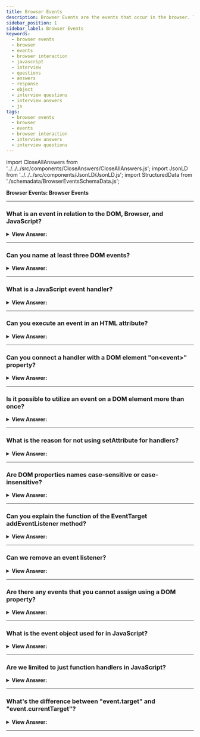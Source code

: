 ```yaml
---
title: Browser Events
description: Browser Events are the events that occur in the browser. They are used to interact with the browser. - JavaScript Interview Questions & Answers
sidebar_position: 1
sidebar_label: Browser Events
keywords:
  - browser events
  - browser
  - events
  - browser interaction
  - javascript
  - interview
  - questions
  - answers
  - response
  - object
  - interview questions
  - interview answers
  - js
tags:
  - browser events
  - browser
  - events
  - browser interaction
  - interview answers
  - interview questions
---
```


import CloseAllAnswers from '../../../src/components/CloseAnswers/CloseAllAnswers.js';
import JsonLD from '../../../src/components/JsonLD/JsonLD.js';
import StructuredData from './schemadata/BrowserEventsSchemaData.js';

<JsonLD data={StructuredData} />

<head>
  <title>Browser Events | JavaScript Frontend Phone Interview Answer</title>
</head>

**Browser Events: Browser Events**

<CloseAllAnswers />

---

### What is an event in relation to the DOM, Browser, and JavaScript?

<details>
  <summary><strong>View Answer:</strong></summary>
  <div>
  <div><strong>Interview Response:</strong> An event in relation to the DOM, browser, and JavaScript refers to an action or occurrence, such as a user interaction or system event, that can be detected, handled, and responded to by JavaScript code for dynamic web page interactions.
    </div><br />
  <div><strong className="codeExample">Code Example:</strong><br /><br />

  <div></div>

```html
<button id="myButton">Click Me</button>

<script>
  // Add event listener to the button
  var button = document.getElementById("myButton");
  button.addEventListener("click", handleClick);

  // Event handler function
  function handleClick(event) {
    console.log("Button clicked!");
    // Additional code logic here...
  }
</script>
```

In this example, we have an HTML button with the id "myButton". We use JavaScript to get a reference to the button using `document.getElementById()`. Then, we add an event listener to the button using `addEventListener()`. When the button is clicked, the `handleClick` function is called, which logs a message to the console. You can add additional code logic inside the event handler function to perform actions in response to the event.

  </div>
  </div>
</details>

---

### Can you name at least three DOM events?

<details>
  <summary><strong>View Answer:</strong></summary>
  <div>
  <div><strong>Interview Response:</strong> There are several DOM events, including mouse, keyboard, form element, document, and CSS events. The most common is mouse and keyboard events, like mouse `click` and keyboard `keydown` events.
    </div>
  </div>
</details>

---

### What is a JavaScript event handler?

<details>
  <summary><strong>View Answer:</strong></summary>
  <div>
  <div><strong>Interview Response:</strong> A JavaScript event handler is a function that is assigned to handle and respond to specific events triggered by user interactions or system events. It executes code in response to those events.
    </div><br />
  <div><strong className="codeExample">Code Example:</strong><br /><br />

  <div></div>

```html
<button id="myButton">Click Me</button>

<script>
  // Event handler function
  function handleClick(event) {
    console.log("Button clicked!");
    // Additional code logic here...
  }

  // Add event listener to the button
  var button = document.getElementById("myButton");
  button.addEventListener("click", handleClick);
</script>
```

In this example, we have a button with the id "myButton". The `handleClick` function is an event handler that is called when the button is clicked. It logs a message to the console. We then add an event listener to the button using `addEventListener()`, specifying the "click" event and the `handleClick` function as the event handler.

  </div>
  </div>
</details>

---

### Can you execute an event in an HTML attribute?

<details>
  <summary><strong>View Answer:</strong></summary>
  <div>
  <div><strong>Interview Response:</strong> Yes, you can execute an event in an HTML attribute using inline event handlers like `onclick`, `onmouseover`, etc., where you directly specify the JavaScript code to be executed when the event occurs.</div><br />
  <div><strong>Technical Response:</strong> You can set an event handler in HTML with an attribute named on&#8249;event&#8250;. The onevent handlers are properties on particular DOM elements to manage how that element reacts to events. Elements can be interactive (links, buttons, images, forms, and more.) or non-interactive (such as the base &#8249;body&#8250; element). The onevent handler usually gets named with the event it reacts to, like onclick, onkeypress, and onfocus. You can specify an on&#8249;…&#8250; event handler for a particular event (such as click) for a given object differently. An HTML attribute is not a convenient place to write tons of code. So, it gets recommended to us that we write an event handler. As we know, HTML attribute names are not case-sensitive, so ONCLICK works as well as onClick and onCLICK… But usually, attributes are lowercased: onclick.
  </div><br />
  <div><strong className="codeExample">Code Example:</strong> HTML Event Attribute onclick<br /><br />

  <div></div>

```js
<!-- alerts Click! in the browser -->
<input value="Click me" onclick="alert('Click!')" type="button">
```

  </div><br />
  <div><strong className="codeExample">Code Example:</strong> Event Handler (recommended)<br /><br />

  <div></div>

```html
<script>
  function countRabbits() {
    for (let i = 1; i <= 3; i++) {
      alert('Rabbit number ' + i);
    }
  }
</script>

<input type="button" onclick="countRabbits()" value="Count rabbits!" />
```

  </div>
  </div>
</details>

---

### Can you connect a handler with a DOM element "on&#60;event&#62;" property?

<details>
  <summary><strong>View Answer:</strong></summary>
  <div>
  <div><strong>Interview Response:</strong> Yes, we can assign a handler using a DOM property on&#8249;event&#8250;. If the handler is assigned using an HTML attribute, the browser reads it, creates a new function from the attribute content, and writes it to the DOM property. This action is similar to using a function as an event handler, but it’s less direct.
    </div><br />
  <div><strong className="codeExample">Code Example:</strong><br /><br />

  <div></div>

```html
<input id="elem" type="button" value="Click me" />
<script>
  elem.onclick = function () {
    alert('Thank you');
  };
</script>
```

  </div>
  </div>
</details>

---

### Is it possible to utilize an event on a DOM element more than once?

<details>
  <summary><strong>View Answer:</strong></summary>
  <div>
  <div><strong>Interview Response:</strong> No, a DOM element can only have one event listener of a particular event type attached to it at a time. Repeatedly adding an event listener of the same type will replace the previous one.
    </div><br />
  <div><strong className="codeExample">Code Example:</strong><br /><br />

  <div></div>

```html
<input type="button" id="elem" onclick="alert('Before')" value="Click me" />
<script>
  elem.onclick = function () {
    // overwrites the existing handler
    alert('After'); // only this After will be shown
  };
</script>
```

  </div>
  </div>
</details>

---

### What is the reason for not using setAttribute for handlers?

<details>
  <summary><strong>View Answer:</strong></summary>
  <div>
  <div><strong>Interview Response:</strong> Using setAttribute for event handlers is not recommended because it treats the handler code as a string, leading to potential security risks and limited functionality compared to directly assigning a function as an event handler.
    </div><br />
  <div><strong className="codeExample">Code Example:</strong> This will not work!<br /><br />

  <div></div>

```js
// a click on <body> will generate errors,
// because attributes are always strings, function becomes a string
document.body.setAttribute('onclick', function () {
  alert(1);
});
```

  </div>
  </div>
</details>

---

### Are DOM properties names case-sensitive or case-insensitive?

<details>
  <summary><strong>View Answer:</strong></summary>
  <div>
  <div><strong>Interview Response:</strong> DOM property names are case-sensitive in JavaScript, meaning that differences in letter case (uppercase vs. lowercase) are considered significant when accessing or setting property values on DOM elements. We should assign a handler to elem.onclick, not elem.ONCLICK.
    </div><br />
  <div><strong className="codeExample">Code Example:</strong> element.innerHTML<br /><br />

  <div></div>

```js
var element = document.createElement('div');
element.innerHTML = 'Hello, JavaScript!';

console.log(element.innerHTML); // Output: Hello, JavaScript!
console.log(element.innerhtml); // Output: undefined
```

  </div>
  </div>
</details>

---

### Can you explain the function of the EventTarget addEventListener method?

<details>
  <summary><strong>View Answer:</strong></summary>
  <div>
  <div><strong>Interview Response:</strong> The EventTarget method addEventListener(event, target, options) sets up a function call whenever the specified event is delivered to the target. Typical targets are Element, Document, and Window, but the target may be any object that supports events (such as XMLHttpRequest).
    </div><br />
  <div><strong className="codeExample">Syntax:</strong><br /><br />

  <div></div>

```js
target.addEventListener(event, handler [, options]);
target.addEventListener(event, handler [, useCapture]);
target.addEventListener(event, handler [, useCapture, wantsUntrusted
    // This API has not been standardized.
]); // Gecko/Mozilla only
```

  </div><br />
  <div><strong className="codeExample">Code Example:</strong><br /><br />

  <div></div>

```html
<input id="elem" type="button" value="Click me" />

<script>
  function handler1() {
    alert('Thanks!');
  }

  function handler2() {
    alert('Thanks again!');
  }

  elem.onclick = () => alert('Hello');
  elem.addEventListener('click', handler1); // Thanks!
  elem.addEventListener('click', handler2); // Thanks again!
</script>
```

  </div>
  </div>
</details>

---

### Can we remove an event listener?

<details>
  <summary><strong>View Answer:</strong></summary>
  <div>
  <div><strong>Interview Response:</strong> You can remove an event listener using the removeEventListener() method, providing the same parameters as when you added it with addEventListener().
    </div><br />
  <div><strong>Technical Response:</strong> To remove an event that gets added, use the removeEventListener(event, handler) function. We should pass the same function that we previously allocated to delete a handler. We cannot remove the function if it does not get stored in a variable. There are no techniques available for "reading back" handlers given by addEventListener.
    </div><br />
  <div><strong className="codeExample">Code Example:</strong><br /><br />

  <div></div>

```html
<script>
  function handler() {
    alert('Thanks!');
  }

  input.addEventListener('click', handler);
  // ....
  input.removeEventListener('click', handler);
</script>
```

  </div>
  </div>
</details>

---

### Are there any events that you cannot assign using a DOM property?

<details>
  <summary><strong>View Answer:</strong></summary>
  <div>
  <div><strong>Interview Response:</strong> Yes, there are events that a DOM property cannot assign. Only when using addEventListener. The DOMContentLoaded event, for example, is triggered when the page is loaded and the DOM gets created, and the addEventListener method is more adaptive in this case.
    </div><br />
  <div><strong className="codeExample">Code Example:</strong><br /><br />

  <div></div>

```js
// will never run
document.onDOMContentLoaded = function() {
  alert("DOM built");
};

// this way it works
document.addEventListener("DOMContentLoaded", function() {
  alert("DOM built");
});
```

  </div>
  </div>
</details>

---

### What is the event object used for in JavaScript?

<details>
  <summary><strong>View Answer:</strong></summary>
  <div>
  <div><strong>Interview Response:</strong> Web developers use the event object for various actions, including getting the event type, current target, and window relative coordinates of the current during point events. The event object can be called directly in HTML attributes or inside our scripts.
    </div><br />
  <div><strong className="codeExample">Code Example:</strong><br /><br />

  <div></div>

```html
<!-- event.type returns the type of event (onclick: click) -->
<input type="button" onclick="alert(event.type)" value="Event type" />

```

  </div>
  </div>
</details>

---

### Are we limited to just function handlers in JavaScript?

<details>
  <summary><strong>View Answer:</strong></summary>
  <div>
  <div><strong>Interview Response:</strong> We can assign not just a function but also an object as an event handler using addEventListener. When an event occurs, the object handler method gets invoked, and we could also use a class as another approach.
    </div><br />
  <div><strong className="codeExample">Code Example:</strong> Regular Object<br /><br />

  <div></div>

```html
<button id="elem">Click me</button>

<script>
  let obj = {
    handleEvent(event) {
      alert(event.type + ' at ' + event.currentTarget);
    },
  };

  elem.addEventListener('click', obj);
</script>
```

  </div><br />
  <div><strong className="codeExample">Code Example:</strong> Class<br /><br />

  <div></div>

```html
<button id="elem">Click me</button>

<script>
  class Menu {
    handleEvent(event) {
      switch (event.type) {
        case 'mousedown':
          elem.innerHTML = 'Mouse button pressed';
          break;
        case 'mouseup':
          elem.innerHTML += '...and released.';
          break;
      }
    }
  }

  let menu = new Menu();
  elem.addEventListener('mousedown', menu);
  elem.addEventListener('mouseup', menu);
</script>
```

  </div>
  </div>
</details>

---

### What's the difference between "event.target" and "event.currentTarget"?

<details>
  <summary><strong>View Answer:</strong></summary>
  <div>
  <div><strong>Interview Response:</strong> In an event handler, `event.target` refers to the actual element that triggered the event, while `event.currentTarget` refers to the element to which the event handler is attached (the element on which the event listener was registered).
  </div><br />
  <div><strong className="codeExample">Code Example:</strong><br /><br />

  <div></div>

```html
<!DOCTYPE html>
<html>
<head>
  <title>Event Target vs CurrentTarget</title>
</head>
<body>
  <div id="outer">
    <div id="inner">
      Click me!
    </div>
  </div>

  <script>
    function handleClick(event) {
      console.log('Target:', event.target.id);
      console.log('CurrentTarget:', event.currentTarget.id);
    }

    var outer = document.getElementById('outer');
    var inner = document.getElementById('inner');

    outer.addEventListener('click', handleClick);
    inner.addEventListener('click', handleClick);
  </script>
</body>
</html>

```

Output:

```js
Target: inner
CurrentTarget: outer
```

In the example, we have an outer `<div>` with an id of "outer" and an inner `<div>` with an id of "inner". Both elements have a click event listener attached to them.

When you click on the inner `<div>`, the event bubbles up to the outer `<div>`. The event handler `handleClick` is called, and within the function, `event.target` refers to the element that triggered the event (in this case, the inner `<div>` with the id "inner"). On the other hand, `event.currentTarget` refers to the element that currently has the event listener attached to it (in this case, the outer `<div>` with the id "outer").

Running the code and inspecting the console will display the following output when clicking on the inner `<div>`:

This demonstrates the difference between `event.target` and `event.currentTarget`.

  </div>
  </div>
</details>

---
